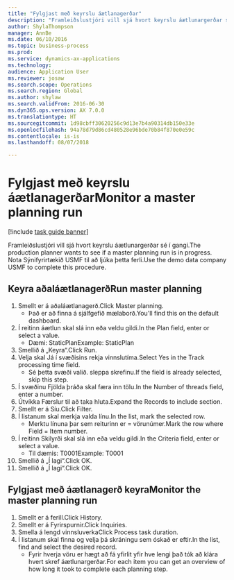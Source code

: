 ```yaml
--- 
title: "Fylgjast með keyrslu áætlanagerðar"
description: "Framleiðslustjóri vill sjá hvort keyrslu áætlunargerðar sé í gangi."
author: ShylaThompson
manager: AnnBe
ms.date: 06/10/2016
ms.topic: business-process
ms.prod: 
ms.service: dynamics-ax-applications
ms.technology: 
audience: Application User
ms.reviewer: josaw
ms.search.scope: Operations
ms.search.region: Global
ms.author: shylaw
ms.search.validFrom: 2016-06-30
ms.dyn365.ops.version: AX 7.0.0
ms.translationtype: HT
ms.sourcegitcommit: 1d98cbff30620256c9d13e7b4a90314db150e33e
ms.openlocfilehash: 94a78d79d86cd480528e96bde70b84f870e0e59c
ms.contentlocale: is-is
ms.lasthandoff: 08/07/2018

---
```

# <a name="monitor-a-master-planning-run"></a><span data-ttu-id="55266-103">Fylgjast með keyrslu áætlanagerðar</span><span class="sxs-lookup"><span data-stu-id="55266-103">Monitor a master planning run</span></span>

[!include [task guide banner](../../includes/task-guide-banner.md)]

<span data-ttu-id="55266-104">Framleiðslustjóri vill sjá hvort keyrslu áætlunargerðar sé í gangi.</span><span class="sxs-lookup"><span data-stu-id="55266-104">The production planner wants to see if a master planning run is in progress.</span></span> <span data-ttu-id="55266-105">Nota Sýnifyrirtækið USMF til að ljúka þetta ferli.</span><span class="sxs-lookup"><span data-stu-id="55266-105">Use the demo data company USMF to complete this procedure.</span></span>


## <a name="run-master-planning"></a><span data-ttu-id="55266-106">Keyra aðaláætlanagerð</span><span class="sxs-lookup"><span data-stu-id="55266-106">Run master planning</span></span>
1. <span data-ttu-id="55266-107">Smellt er á aðaláætlanagerð.</span><span class="sxs-lookup"><span data-stu-id="55266-107">Click Master planning.</span></span>
    * <span data-ttu-id="55266-108">Það er að finna á sjálfgefið mælaborð.</span><span class="sxs-lookup"><span data-stu-id="55266-108">You'll find this on the default dashboard.</span></span>  
2. <span data-ttu-id="55266-109">Í reitinn áætlun skal slá inn eða veldu gildi.</span><span class="sxs-lookup"><span data-stu-id="55266-109">In the Plan field, enter or select a value.</span></span>
    * <span data-ttu-id="55266-110">Dæmi: StaticPlan</span><span class="sxs-lookup"><span data-stu-id="55266-110">Example: StaticPlan</span></span>  
3. <span data-ttu-id="55266-111">Smellið á „Keyra“.</span><span class="sxs-lookup"><span data-stu-id="55266-111">Click Run.</span></span>
4. <span data-ttu-id="55266-112">Velja skal Já í svæðisins rekja vinnslutíma.</span><span class="sxs-lookup"><span data-stu-id="55266-112">Select Yes in the Track processing time field.</span></span>
    * <span data-ttu-id="55266-113">Sé þetta svæði valið. sleppa skrefinu.</span><span class="sxs-lookup"><span data-stu-id="55266-113">If the field is already selected, skip this step.</span></span>  
5. <span data-ttu-id="55266-114">Í svæðinu Fjölda þráða skal færa inn tölu.</span><span class="sxs-lookup"><span data-stu-id="55266-114">In the Number of threads field, enter a number.</span></span>
6. <span data-ttu-id="55266-115">Útvíkka Færslur til að taka hluta.</span><span class="sxs-lookup"><span data-stu-id="55266-115">Expand the Records to include section.</span></span>
7. <span data-ttu-id="55266-116">Smellt er á Síu.</span><span class="sxs-lookup"><span data-stu-id="55266-116">Click Filter.</span></span>
8. <span data-ttu-id="55266-117">Í listanum skal merkja valda línu.</span><span class="sxs-lookup"><span data-stu-id="55266-117">In the list, mark the selected row.</span></span>
    * <span data-ttu-id="55266-118">Merktu línuna þar sem reiturinn er = vörunúmer.</span><span class="sxs-lookup"><span data-stu-id="55266-118">Mark the row where Field = Item number.</span></span>  
9. <span data-ttu-id="55266-119">Í reitinn Skilyrði skal slá inn eða veldu gildi.</span><span class="sxs-lookup"><span data-stu-id="55266-119">In the Criteria field, enter or select a value.</span></span>
    * <span data-ttu-id="55266-120">Til dæmis: T0001</span><span class="sxs-lookup"><span data-stu-id="55266-120">Example: T0001</span></span>  
10. <span data-ttu-id="55266-121">Smellið á „Í lagi“.</span><span class="sxs-lookup"><span data-stu-id="55266-121">Click OK.</span></span>
11. <span data-ttu-id="55266-122">Smellið á „Í lagi“.</span><span class="sxs-lookup"><span data-stu-id="55266-122">Click OK.</span></span>

## <a name="monitor-the-master-planning-run"></a><span data-ttu-id="55266-123">Fylgjast með áætlanagerð keyra</span><span class="sxs-lookup"><span data-stu-id="55266-123">Monitor the master planning run</span></span>
1. <span data-ttu-id="55266-124">Smellt er á ferill.</span><span class="sxs-lookup"><span data-stu-id="55266-124">Click History.</span></span>
2. <span data-ttu-id="55266-125">Smellt er á Fyrirspurnir.</span><span class="sxs-lookup"><span data-stu-id="55266-125">Click Inquiries.</span></span>
3. <span data-ttu-id="55266-126">Smella á lengd vinnsluverka</span><span class="sxs-lookup"><span data-stu-id="55266-126">Click Process task duration.</span></span>
4. <span data-ttu-id="55266-127">Í listanum skal finna og velja þá skráningu sem óskað er eftir.</span><span class="sxs-lookup"><span data-stu-id="55266-127">In the list, find and select the desired record.</span></span>
    * <span data-ttu-id="55266-128">Fyrir hverja vöru er hægt að fá yfirlit yfir hve lengi það tók að klára hvert skref áætlunargerðar.</span><span class="sxs-lookup"><span data-stu-id="55266-128">For each item you can get an overview of how long it took to complete each planning step.</span></span>  


